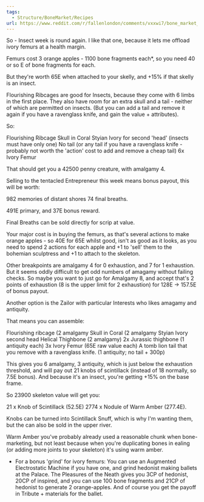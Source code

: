 ```yaml
---
tags:
  - Structure/BoneMarket/Recipes
url: https://www.reddit.com/r/fallenlondon/comments/vxxwi7/bone_market_recipes_amalgamyinsect/
---
```

So - Insect week is round again. I like that one, because it lets me offload ivory femurs at a health margin. 

Femurs cost 3 orange apples - 1100 bone fragments each*, so you need 40 or so E of bone fragments for each.

But they're worth 65E when attached to your skelly, and +15% if that skelly is an insect.

Flourishing Ribcages are good for Insects, because they come with 6 limbs in the first place. They also have room for an extra skull and a tail - neither of which are permitted on insects. (But you can add a tail and remove it again if you have a ravenglass knife, and gain the value + attributes). 

So:

Flourishing Ribcage
Skull in Coral
Styian Ivory for second 'head' (insects must have only one)
No tail (or any tail if you have a ravenglass knife - probably not worth the 'action' cost to add and remove a cheap tail)
6x Ivory Femur

That should get you a 42500 penny creature, with amalgamy 4.

Selling to the tentacled Entrepreneur this week means bonus payout, this will be worth:

982 memories of distant shores
74 final breaths.

491E primary, and 37E bonus reward. 

Final Breaths can be sold directly for scrip at value. 

Your major cost is in buying the femurs, as that's several actions to make orange apples - so 40E for 65E whilst good, isn't as good as it looks, as you need to spend 2 actions for each apple and +1 to 'sell' them to the bohemian sculptress and +1 to attach to the skeleton. 

Other breakpoints are amalgamy 4 for 0 exhaustion, and 7 for 1 exhaustion. But it seems oddly difficult to get odd numbers of amagamy without failing checks. So maybe you want to just go for Amalgamy 8, and accept that's 2 points of exhaustion (8 is the upper limit for 2 exhaustion) for 128E -> 157.5E of bonus payout. 

Another option is the Zailor with particular Interests who likes amagamy and antiquity. 

That means you can assemble:

Flourishing ribcage (2 amalgamy
Skull in Coral (2 amalgamy
Styian Ivory second head 
Helical Thighbone (2 amalgamy)
2x Jurassic thighbone (1 antiquity each)
3x Ivory Femur (65E raw value each)
A tomb lion tail that you remove with a ravenglass knife. (1 antiquity; no tail + 300p)

This gives you 6 amalgamy, 3 antiquity, which is just below the exhaustion threshold, and will pay out 21 knobs of scintillack (instead of 18 normally, so 7.5E bonus). And because it's an insect, you're getting +15% on the base frame.

So 23900 skeleton value will get you:

21 x Knob of Scintillack (52.5E)
2774 x Nodule of Warm Amber (277.4E). 

Knobs can be turned into Scintillack Snuff, which is why I'm wanting them, but the can also be sold in the upper river.

Warm Amber you've probably already used a reasonable chunk when bone-marketing, but not least because when you're duplicating bones in ealing (or adding more joints to your skeleton) it's using warm amber.

* For a bonus 'grind' for ivory femurs: You can use an Augmented Electrostatic Machine if you have one, and grind hedonist making ballets at the Palace. The Pleasures of the Neath gives you 3CP of hedonist, 20CP of inspired, and you can use 100 bone fragments and 21CP of hedonist to generate 2 orange-apples. And of course you get the payoff in Tribute + materials for the ballet.